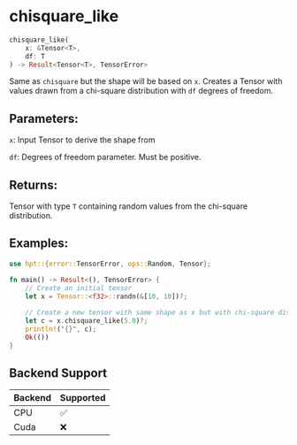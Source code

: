 # chisquare_like
```rust
chisquare_like(
    x: &Tensor<T>,
    df: T
) -> Result<Tensor<T>, TensorError>
```
Same as `chisquare` but the shape will be based on `x`. Creates a Tensor with values drawn from a chi-square distribution with `df` degrees of freedom.

## Parameters:
`x`: Input Tensor to derive the shape from

`df`: Degrees of freedom parameter. Must be positive.

## Returns:
Tensor with type `T` containing random values from the chi-square distribution.

## Examples:
```rust
use hpt::{error::TensorError, ops::Random, Tensor};

fn main() -> Result<(), TensorError> {
    // Create an initial tensor
    let x = Tensor::<f32>::randn(&[10, 10])?;
    
    // Create a new tensor with same shape as x but with chi-square distribution
    let c = x.chisquare_like(5.0)?;
    println!("{}", c);
    Ok(())
}
```
## Backend Support
| Backend | Supported |
|---------|-----------|
| CPU     | ✅         |
| Cuda    | ❌        |